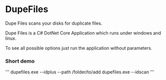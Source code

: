 # DupeFiles
Dupe Files scans your disks for duplicate files.

Dupe Files is a C# DotNet Core Application which runs under windows and linux.

To see all possible options just run the application without parameters.

### Short demo
'''
dupefiles.exe --idplus --path /folder/to/add
dupefiles.exe --idscan
'''
